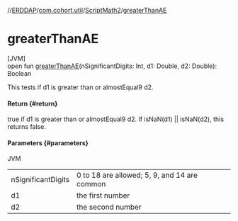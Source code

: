 //[ERDDAP](../../../index.md)/[com.cohort.util](../index.md)/[ScriptMath2](index.md)/[greaterThanAE](greater-than-a-e.md)

# greaterThanAE

[JVM]\
open fun [greaterThanAE](greater-than-a-e.md)(nSignificantDigits: Int, d1: Double, d2: Double): Boolean

This tests if d1 is greater than or almostEqual9 d2.

#### Return {#return}

true if d1 is greater than or almostEqual9 d2. If isNaN(d1) || isNaN(d2), this returns false.

#### Parameters {#parameters}

JVM

| | |
|---|---|
| nSignificantDigits | 0 to 18 are allowed; 5, 9, and 14 are common |
| d1 | the first number |
| d2 | the second number |